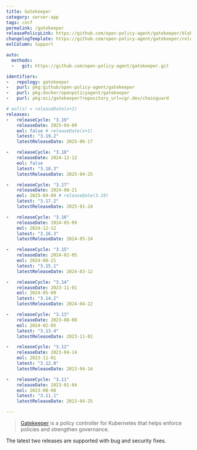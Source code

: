 ```yaml
---
title: Gatekeeper
category: server-app
tags: cncf
permalink: /gatekeeper
releasePolicyLink: https://github.com/open-policy-agent/gatekeeper/blob/master/docs/Release_Management.md#supported-releases
changelogTemplate: https://github.com/open-policy-agent/gatekeeper/releases/tag/v__LATEST__
eolColumn: Support

auto:
  methods:
  -   git: https://github.com/open-policy-agent/gatekeeper.git

identifiers:
-   repology: gatekeeper
-   purl: pkg:github/open-policy-agent/gatekeeper
-   purl: pkg:docker/openpolicyagent/gatekeeper
-   purl: pkg:oci/gatekeeper?repository_url=cgr.dev/chainguard

# eol(s) = releaseDate(x+2)
releases:
-   releaseCycle: "3.19"
    releaseDate: 2025-04-09
    eol: false # releaseDate(x+1)
    latest: "3.19.2"
    latestReleaseDate: 2025-06-17

-   releaseCycle: "3.18"
    releaseDate: 2024-12-12
    eol: false
    latest: "3.18.3"
    latestReleaseDate: 2025-04-25

-   releaseCycle: "3.17"
    releaseDate: 2024-08-21
    eol: 2025-04-09 # releaseDate(3.19)
    latest: "3.17.2"
    latestReleaseDate: 2025-01-24

-   releaseCycle: "3.16"
    releaseDate: 2024-05-09
    eol: 2024-12-12
    latest: "3.16.3"
    latestReleaseDate: 2024-05-24

-   releaseCycle: "3.15"
    releaseDate: 2024-02-05
    eol: 2024-08-21
    latest: "3.15.1"
    latestReleaseDate: 2024-03-12

-   releaseCycle: "3.14"
    releaseDate: 2023-11-01
    eol: 2024-05-09
    latest: "3.14.2"
    latestReleaseDate: 2024-04-22

-   releaseCycle: "3.13"
    releaseDate: 2023-08-08
    eol: 2024-02-05
    latest: "3.13.4"
    latestReleaseDate: 2023-11-01

-   releaseCycle: "3.12"
    releaseDate: 2023-04-14
    eol: 2023-11-01
    latest: "3.12.0"
    latestReleaseDate: 2023-04-14

-   releaseCycle: "3.11"
    releaseDate: 2023-01-04
    eol: 2023-08-08
    latest: "3.11.1"
    latestReleaseDate: 2023-04-25

---
```


> [Gatekeeper](https://open-policy-agent.github.io/gatekeeper/website/) is a policy controller for Kubernetes that
> helps enforce policies and strengthen governance.

The latest two releases are supported with bug and security fixes.
